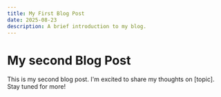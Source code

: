```yaml
---
title: My First Blog Post
date: 2025-08-23
description: A brief introduction to my blog.
---
```

# My second Blog Post
This is my second blog post. I'm excited to share my thoughts on [topic]. Stay tuned for more!